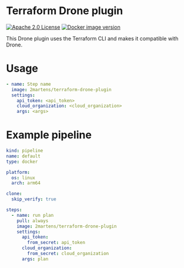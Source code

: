 # Terraform Drone plugin

[![Apache 2.0 License](https://img.shields.io/github/license/2martens/terraform-drone-plugin?label=License)](https://github.com/2martens/terraform-drone-plugin/blob/main/LICENSE)
[![Docker image version](https://img.shields.io/docker/v/2martens/terraform-drone-plugin?logo=docker&label=Docker+image)](https://hub.docker.com/r/2martens/terraform-drone-plugin)

This Drone plugin uses the Terraform CLI and makes it compatible with Drone.

# Usage

```yaml
- name: Step name
  image: 2martens/terraform-drone-plugin
  settings:
    api_token: <api_token>
    cloud_organization: <cloud_organization>
    args: <args>
```

# Example pipeline


```yaml
kind: pipeline
name: default
type: docker

platform:
  os: linux
  arch: arm64

clone:
  skip_verify: true

steps:
  - name: run plan
    pull: always
    image: 2martens/terraform-drone-plugin
    settings:
      api_token:
        from_secret: api_token
      cloud_organization:
        from_secret: cloud_organization
      args: plan
```